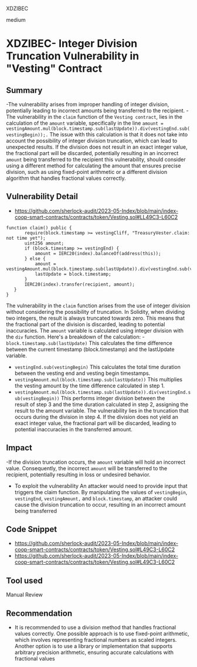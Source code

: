 XDZIBEC

medium

# XDZIBEC- Integer Division Truncation Vulnerability in "Vesting" Contract

## Summary
-The vulnerability arises from improper handling of integer division, potentially leading to incorrect amounts being transferred to the recipient.
-The vulnerability in the `claim` function of the `Vesting contract`, lies in the calculation of the `amount` variable, specifically in the line `amount = vestingAmount.mul(block.timestamp.sub(lastUpdate)).div(vestingEnd.sub(vestingBegin));.` 
The issue with this calculation is that it does not take into account the possibility of integer division truncation, which can lead to unexpected results. If the division does not result in an exact integer value, the fractional part will be discarded, potentially resulting in an incorrect `amount` being transferred to the recipient  this vulnerability, should consider using a different method for calculating the amount that ensures precise division, such as using fixed-point arithmetic or a different division algorithm that handles fractional values correctly. 

## Vulnerability Detail

- https://github.com/sherlock-audit/2023-05-Index/blob/main/index-coop-smart-contracts/contracts/token/Vesting.sol#LL49C3-L60C2

 ```SOLIDITY
 function claim() public {
        require(block.timestamp >= vestingCliff, "TreasuryVester.claim: not time yet");
        uint256 amount;
        if (block.timestamp >= vestingEnd) {
            amount = IERC20(index).balanceOf(address(this));
        } else {
            amount = vestingAmount.mul(block.timestamp.sub(lastUpdate)).div(vestingEnd.sub(vestingBegin));
            lastUpdate = block.timestamp;
        }
        IERC20(index).transfer(recipient, amount);
    }
}
```
The vulnerability in the `claim` function arises from the use of integer division without considering the possibility of truncation. In Solidity, when dividing two integers, the result is always truncated towards zero.
This means that the fractional part of the division is discarded, leading to potential inaccuracies.
The `amount` variable is calculated using integer division with the `div` function. Here's a breakdown of the calculation:
-` block.timestamp.sub(lastUpdate)` This calculates the time difference between the current timestamp (block.timestamp) and the lastUpdate variable.
- `vestingEnd.sub(vestingBegin)` This calculates the total time duration between the vesting end and vesting begin timestamps.
- `vestingAmount.mul(block.timestamp.sub(lastUpdate))` This multiplies the vesting amount by the time difference calculated in step 1.
- `vestingAmount.mul(block.timestamp.sub(lastUpdate)).div(vestingEnd.sub(vestingBegin))` This performs integer division between the   
   result of step 3 and the time duration calculated in step 2, assigning the result to the amount variable.
The vulnerability lies in the truncation that occurs during the division in step 4. If the division does not yield an exact integer value, the fractional part will be discarded, leading to potential inaccuracies in the transferred amount.


## Impact

-If the division truncation occurs, the `amount` variable will hold an incorrect value. 
Consequently, the incorrect `amount` will be transferred to the recipient, potentially resulting in loss or undesired behavior.

- To exploit the vulnerability  An attacker would need to provide input that triggers the claim function. By manipulating the values of `vestingBegin`, `vestingEnd`, `vestingAmount,` and `block.timestamp`, an attacker could cause the division truncation to occur, resulting in an incorrect amount being transferred

## Code Snippet

- https://github.com/sherlock-audit/2023-05-Index/blob/main/index-coop-smart-contracts/contracts/token/Vesting.sol#L49C3-L60C2
- https://github.com/sherlock-audit/2023-05-Index/blob/main/index-coop-smart-contracts/contracts/token/Vesting.sol#L49C3-L60C2

## Tool used

Manual Review

## Recommendation

- It is recommended to use a division method that handles fractional values correctly. One possible approach is to use fixed-point arithmetic, which involves representing fractional numbers as scaled integers. Another option is to use a library or implementation that supports arbitrary precision arithmetic, ensuring accurate calculations with fractional values